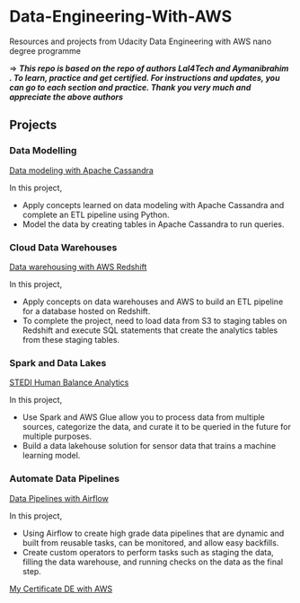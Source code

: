 # Data-Engineering-With-AWS
Resources and projects from Udacity Data Engineering with AWS nano degree programme

=> ***This repo is based on the repo of authors Lal4Tech and Aymanibrahim . 
To learn, practice and get certified.
For instructions and updates, you can go to each section and practice.
Thank you very much and appreciate the above authors***

## Projects

### Data Modelling

[Data modeling with Apache Cassandra](1_Data_Modelling/project/data_modelling_project.ipynb)

In this project,

- Apply concepts learned on data modeling with Apache Cassandra and complete an ETL pipeline using Python.
- Model the data by creating tables in Apache Cassandra to run queries.

### Cloud Data Warehouses

[Data warehousing with AWS Redshift](2_Cloud_Data_Warehouses/project/README.md)

In this project,

- Apply concepts on data warehouses and AWS to build an ETL pipeline for a database hosted on Redshift.
- To complete the project, need to load data from S3 to staging tables on Redshift and execute SQL statements that create the analytics tables from these staging tables.

### Spark and Data Lakes

[STEDI Human Balance Analytics](3_Spark_and_Data_Lakes/project/README.md)

In this project,

- Use Spark and AWS Glue allow you to process data from multiple sources, categorize the data, and curate it to be queried in the future for multiple purposes.
- Build a data lakehouse solution for sensor data that trains a machine learning model.

### Automate Data Pipelines

[Data Pipelines with Airflow](https://github.com/NghiepNC/Data_engineering_with_AWS/blob/main/4_Automate_Data_Pipelines-Airflow/project/README.md)

In this project,

- Using Airflow to create high grade data pipelines that are dynamic and built from reusable tasks, can be monitored, and allow easy backfills.
- Create custom operators to perform tasks such as staging the data, filling the data warehouse, and running checks on the data as the final step.

[My Certificate DE with AWS](https://graduation.udacity.com/confirm/e/7fb07ad8-fb0f-11ed-8d3f-eb84e45e12cc)
